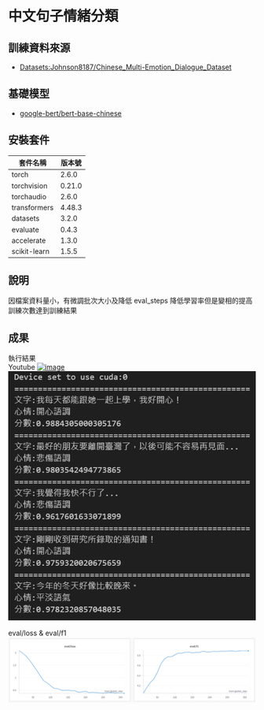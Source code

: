 # 中文句子情緒分類

## 訓練資料來源
- [Datasets:Johnson8187/Chinese_Multi-Emotion_Dialogue_Dataset](https://huggingface.co/datasets/Johnson8187/Chinese_Multi-Emotion_Dialogue_Dataset)

## 基礎模型
- [google-bert/bert-base-chinese](https://huggingface.co/google-bert/bert-base-chinese)

## 安裝套件
|套件名稱|版本號|
|  ----  | ----  |
|torch        | 2.6.0|
|torchvision  | 0.21.0|
|torchaudio   | 2.6.0|
|transformers | 4.48.3|
|datasets     | 3.2.0|
|evaluate     | 0.4.3|
|accelerate   | 1.3.0|
|scikit-learn | 1.5.5|


## 說明
因檔案資料量小，有微調批次大小及降低 eval_steps
降低學習率但是變相的提高訓練次數達到訓練結果
## 成果
執行結果  
Youtube 
[![image](https://github.com/user-attachments/assets/ba8d4a1c-bb4c-4609-ab6f-5e715bdcd1ec)](https://www.youtube.com/watch?v=bND_9Fqtw7I)
![alt text](image.png)

eval/loss & eval/f1
![alt text](image-1.png)
